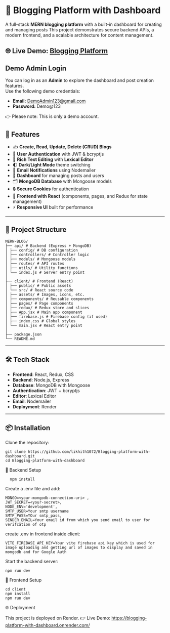 
# 📝 Blogging Platform with Dashboard  

A full-stack **MERN blogging platform** with a built-in dashboard for creating and managing posts
This project demonstrates secure backend APIs, a modern frontend, and a scalable architecture for content management.  

🌐 **Live Demo**: [Blogging Platform](https://blogging-platform-with-dashboard.onrender.com/)  
---
## Demo Admin Login

You can log in as an **Admin** to explore the dashboard and post creation features.  
Use the following demo credentials:

- **Email:** DemoAdmin123@gmail.com 
- **Password:** Demo@123  

👉 Please note: This is only a demo account.  

## 🚀 Features  

- ✍️ **Create, Read, Update, Delete (CRUD) Blogs**  
- 🔑 **User Authentication** with JWT & bcryptjs
- 📝 **Rich Text Editing** with **Lexical Editor**
- 🌓 **Dark/Light Mode** theme switching
- 📨 **Email Notifications** using Nodemailer  
- 📂 **Dashboard** for managing posts and users  
- 🗂️ **MongoDB Database** with Mongoose models  
- 🔒 **Secure Cookies** for authentication  
- 🎨 **Frontend with React** (components, pages, and Redux for state management)  
- ⚡ **Responsive UI** built for performance  

---

## 📂 Project Structure  
```
MERN-BLOG/
├── api/ # Backend (Express + MongoDB)
│ ├── config/ # DB configuration
│ ├── controllers/ # Controller logic
│ ├── models/ # Mongoose models
│ ├── routes/ # API routes
│ ├── utils/ # Utility functions
│ └── index.js # Server entry point
│
├── client/ # Frontend (React)
│ ├── public/ # Public assets
│ └── src/ # React source code
│ ├── assets/ # Images, icons, etc.
│ ├── components/ # Reusable components
│ ├── pages/ # Page components
│ ├── redux/ # Redux store and slices
│ ├── App.jsx # Main app component
│ ├── firebase.js # Firebase config (if used)
│ ├── index.css # Global styles
│ └── main.jsx # React entry point
│
├── package.json
└── README.md
```


---

## 🛠️ Tech Stack  

- **Frontend**: React, Redux, CSS  
- **Backend**: Node.js, Express  
- **Database**: MongoDB with Mongoose  
- **Authentication**: JWT + bcryptjs  
- **Editor**: Lexical Editor  
- **Email**: Nodemailer  
- **Deployment**: Render  

---

## 📦 Installation  

Clone the repository:  
```
git clone https://github.com/likhith1072/Blogging-platform-with-dashboard.git
cd Blogging-platform-with-dashboard
```

🔧 Backend Setup
```
  npm install
```

Create a .env file and add:
```
MONGO=<your-mongodb-connection-uri> ,
JWT_SECRET=<your-secret>,
NODE_ENV='development',
SMTP_USER=Your smtp username
SMTP_PASS=YOur smtp_pass,
SENDER_EMAIL=Your email id from which you send email to user for verifcation of otp
```

create .env in frontend inside client:
```
VITE_FIREBASE_API_KEY=Your vite firebase api key which is used for image uploading and getting url of images to display and saved in mongodb and for Google Auth
```
Start the backend server:
```
npm run dev
```

🎨 Frontend Setup
```
cd client
npm install
npm run dev
```

🌐 Deployment

This project is deployed on Render.
👉 Live Demo: https://blogging-platform-with-dashboard.onrender.com/




